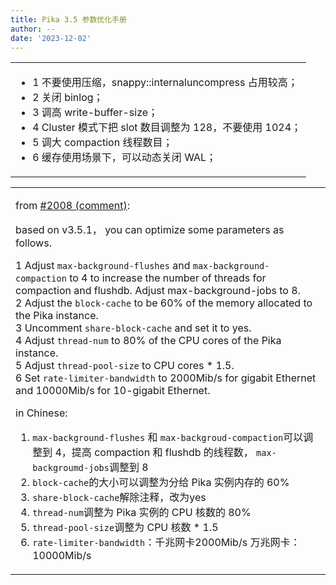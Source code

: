 ```yaml
---
title: Pika 3.5 参数优化手册
author: --
date: '2023-12-02'
---
```


<table class="d-block" role="presentation" data-paste-markdown-skip=""><tbody class="d-block js-translation-source" data-target-translation-id="5614484" data-target-translation-type="discussion"><tr class="d-block"><td class="d-block color-fg-default comment-body markdown-body js-comment-body"><ul dir="auto"><li>1 不要使用压缩，snappy::internaluncompress 占用较高；</li><li>2 关闭 binlog；</li><li>3 调高 write-buffer-size；</li><li>4 Cluster 模式下把 slot 数目调整为 128，不要使用 1024；</li><li>5 调大 compaction 线程数目；</li><li>6 缓存使用场景下，可以动态关闭 WAL；</li></ul></td></tr></tbody></table>



<table class="d-block" role="presentation" data-paste-markdown-skip=""><tbody class="d-block js-translation-source" data-target-translation-id="7357996" data-target-translation-type="comment"><tr class="d-block"><td class="d-block color-fg-default comment-body markdown-body js-comment-body"><p dir="auto">from <a class="issue-link js-issue-link" data-error-text="Failed to load title" data-id="1908090783" data-permission-text="Title is private" data-url="https://github.com/OpenAtomFoundation/pika/issues/2008" data-hovercard-type="issue" data-hovercard-url="/OpenAtomFoundation/pika/issues/2008/hovercard?comment_id=1775012080&amp;comment_type=issue_comment" href="https://github.com/OpenAtomFoundation/pika/issues/2008#issuecomment-1775012080">#2008 (comment)</a>:</p><p dir="auto">based on v3.5.1， you can optimize some parameters as follows.</p><p dir="auto">1 Adjust <code class="notranslate">max-background-flushes</code> and <code class="notranslate">max-background-compaction</code> to 4 to increase the number of threads for compaction and flushdb. Adjust max-background-jobs to 8.<br>2 Adjust the <code class="notranslate">block-cache</code> to be 60% of the memory allocated to the Pika instance.<br>3 Uncomment <code class="notranslate">share-block-cache</code> and set it to yes.<br>4 Adjust <code class="notranslate">thread-num</code> to 80% of the CPU cores of the Pika instance.<br>5 Adjust <code class="notranslate">thread-pool-size</code> to CPU cores * 1.5.<br>6 Set <code class="notranslate">rate-limiter-bandwidth</code> to 2000Mib/s for gigabit Ethernet and 10000Mib/s for 10-gigabit Ethernet.</p><p dir="auto">in Chinese:</p><ol dir="auto"><li><code class="notranslate">max-background-flushes</code> 和 <code class="notranslate">max-backgroud-compaction</code>可以调整到 4，提高 compaction 和 flushdb 的线程数， <code class="notranslate">max-backgroumd-jobs</code>调整到 8</li><li><code class="notranslate">block-cache</code>的大小可以调整为分给 Pika 实例内存的 60%</li><li><code class="notranslate">share-block-cache</code>解除注释，改为yes</li><li><code class="notranslate">thread-num</code>调整为 Pika 实例的 CPU 核数的 80%</li><li><code class="notranslate">thread-pool-size</code>调整为 CPU 核数 * 1.5</li><li><code class="notranslate">rate-limiter-bandwidth</code>：千兆网卡2000Mib/s 万兆网卡：10000Mib/s</li></ol></td></tr></tbody></table>